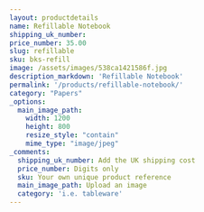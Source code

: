 ```yaml
---
layout: productdetails
name: Refillable Notebook
shipping_uk_number: 
price_number: 35.00
slug: refillable
sku: bks-refill
image: /assets/images/538ca1421586f.jpg
description_markdown: 'Refillable Notebook'
permalink: '/products/refillable-notebook/'
category: "Papers"
_options:
  main_image_path:
    width: 1200
    height: 800
    resize_style: "contain"
    mime_type: "image/jpeg"
_comments:
  shipping_uk_number: Add the UK shipping cost
  price_number: Digits only
  sku: Your own unique product reference
  main_image_path: Upload an image
  category: 'i.e. tableware'
---
```


